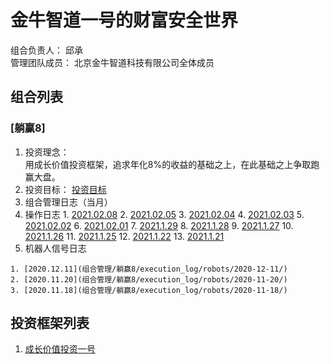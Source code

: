 # 金牛智道一号的财富安全世界
组合负责人： 邱承  
管理团队成员： 北京金牛智道科技有限公司全体成员

## 组合列表
### [躺赢8]
1. 投资理念：  
用成长价值投资框架，追求年化8%的收益的基础之上，在此基础之上争取跑赢大盘。  
2. 投资目标：
[投资目标](组合管理/躺赢8/target.md)  
3. 组合管理日志（当月）
  1. 操作日志
    1. [2021.02.08](组合管理/躺赢8/execution_log/operations/2021-02-08.md)
    2. [2021.02.05](组合管理/躺赢8/execution_log/operations/2021-02-05.md)
    3. [2021.02.04](组合管理/躺赢8/execution_log/operations/2021-02-04.md)
    4. [2021.02.03](组合管理/躺赢8/execution_log/operations/2021-02-03.md)
    5. [2021.02.02](组合管理/躺赢8/execution_log/operations/2021-02-02.md)
    6. [2021.02.01](组合管理/躺赢8/execution_log/operations/2021-02-01.md)
    7. [2021.1.29](组合管理/躺赢8/execution_log/operations/2021-01-29.md)
    8. [2021.1.28](组合管理/躺赢8/execution_log/operations/2021-01-28.md)
    9. [2021.1.27](组合管理/躺赢8/execution_log/operations/2021-01-27.md)
    10. [2021.1.26](组合管理/躺赢8/execution_log/operations/2021-01-26.md)
    11. [2021.1.25](组合管理/躺赢8/execution_log/operations/2021-01-25.md)
    12. [2021.1.22](组合管理/躺赢8/execution_log/operations/2021-01-22.md)
    13. [2021.1.21](组合管理/躺赢8/execution_log/operations/2021-01-21.md)
  4. 机器人信号日志
  
    1. [2020.12.11](组合管理/躺赢8/execution_log/robots/2020-12-11/)
    2. [2020.11.20](组合管理/躺赢8/execution_log/robots/2020-11-20/)
    3. [2020.11.18](组合管理/躺赢8/execution_log/robots/2020-11-18/)


## 投资框架列表

1. [成长价值投资一号](投资框架/成长价值投资一号/framework)

